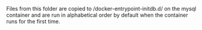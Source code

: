 Files from this folder are copied to /docker-entrypoint-initdb.d/ on the mysql
container and are run in alphabetical order by default when the container runs
for the first time.
